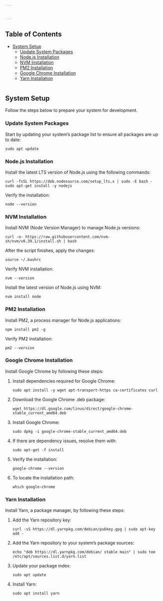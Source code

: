 ```yaml
---


---
```


<h2 id="table-of-contents">Table of Contents</h2>
<ul>
<li><a href="#system-setup">System Setup</a>
<ul>
<li><a href="#update-system-packages">Update System Packages</a></li>
<li><a href="#nodejs-installation">Node.js Installation</a></li>
<li><a href="#nvm-installation">NVM Installation</a></li>
<li><a href="#pm2-installation">PM2 Installation</a></li>
<li><a href="#google-chrome-installation">Google Chrome Installation</a></li>
<li><a href="#yarn-installation">Yarn Installation</a></li>
</ul>
</li>
</ul>
<div align="right">
</div><p><a href="#readme-top"><img src="#table-of-contents" alt=""></a></p>

<h2 id="system-setup">System Setup</h2>
<p>Follow the steps below to prepare your system for development.</p>
<h3 id="update-system-packages">Update System Packages</h3>
<p>Start by updating your system’s package list to ensure all packages are up to date:</p>
<pre><code>sudo apt update
</code></pre>
<h3 id="node.js-installation">Node.js Installation</h3>
<p>Install the latest LTS version of Node.js using the following commands:</p>
<pre><code>curl -fsSL https://deb.nodesource.com/setup_lts.x | sudo -E bash -
sudo apt-get install -y nodejs 
</code></pre>
<p>Verify the installation:</p>
<pre><code>node --version
</code></pre>
<h3 id="nvm-installation">NVM Installation</h3>
<p>Install NVM (Node Version Manager) to manage Node.js versions:</p>
<pre><code>curl -o- https://raw.githubusercontent.com/nvm-sh/nvm/v0.39.1/install.sh | bash
</code></pre>
<p>After the script finishes, apply the changes:</p>
<pre><code>source ~/.bashrc
</code></pre>
<p>Verify NVM installation:</p>
<pre><code>nvm --version
</code></pre>
<p>Install the latest version of Node.js using NVM:</p>
<pre><code>nvm install node
</code></pre>
<h3 id="pm2-installation">PM2 Installation</h3>
<p>Install PM2, a process manager for Node.js applications:</p>
<pre><code>npm install pm2 -g
</code></pre>
<p>Verify PM2 installation:</p>
<pre><code>pm2 --version
</code></pre>
<h3 id="google-chrome-installation">Google Chrome Installation</h3>
<p>Install Google Chrome by following these steps:</p>
<ol>
<li>
<p>Install dependencies required for Google Chrome:</p>
<p><code>sudo apt install -y wget apt-transport-https ca-certificates curl</code></p>
</li>
<li>
<p>Download the Google Chrome .deb package:</p>
<p><code>wget https://dl.google.com/linux/direct/google-chrome-		stable_current_amd64.deb</code></p>
</li>
<li>
<p>Install Google Chrome:</p>
<p><code>sudo dpkg -i google-chrome-stable_current_amd64.deb</code></p>
</li>
<li>
<p>If there are dependency issues, resolve them with:</p>
<p><code>sudo apt-get -f install</code></p>
</li>
<li>
<p>Verify the installation:</p>
<p><code>google-chrome --version</code></p>
</li>
<li>
<p>To locate the installation path:</p>
<p><code>which google-chrome</code></p>
</li>
</ol>
<h3 id="yarn-installation">Yarn Installation</h3>
<p>Install Yarn, a package manager, by following these steps:</p>
<ol>
<li>
<p>Add the Yarn repository key:</p>
<p><code>curl -sS https://dl.yarnpkg.com/debian/pubkey.gpg | sudo apt-key add -</code></p>
</li>
<li>
<p>Add the Yarn repository to your system’s package sources:</p>
<p><code>echo "deb https://dl.yarnpkg.com/debian/ stable main" | sudo tee /etc/apt/sources.list.d/yarn.list</code></p>
</li>
<li>
<p>Update your package index:</p>
<p><code>sudo apt update</code></p>
</li>
<li>
<p>Install Yarn:</p>
<p><code>sudo apt install yarn</code></p>
</li>
</ol>

